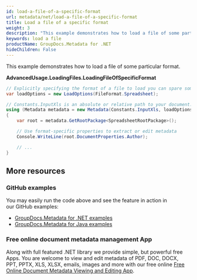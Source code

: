 ```yaml
---
id: load-a-file-of-a-specific-format
url: metadata/net/load-a-file-of-a-specific-format
title: Load a file of a specific format
weight: 3
description: "This example demonstrates how to load a file of some particular format."
keywords: load a file
productName: GroupDocs.Metadata for .NET
hideChildren: False
---
```

This example demonstrates how to load a file of some particular format.

**AdvancedUsage.LoadingFiles.LoadingFileOfSpecificFormat**

```csharp
// Explicitly specifying the format of a file to load you can spare some time on detecting the format
var loadOptions = new LoadOptions(FileFormat.Spreadsheet);

// Constants.InputXls is an absolute or relative path to your document. Ex: @"C:\Docs\source.xls"
using (Metadata metadata = new Metadata(Constants.InputXls, loadOptions))
{
	var root = metadata.GetRootPackage<SpreadsheetRootPackage>();

	// Use format-specific properties to extract or edit metadata
	Console.WriteLine(root.DocumentProperties.Author);

	// ...
}
```

## More resources
### GitHub examples
You may easily run the code above and see the feature in action in our GitHub examples:
*   [GroupDocs.Metadata for .NET examples](https://github.com/groupdocs-metadata/GroupDocs.Metadata-for-.NET)    
*   [GroupDocs.Metadata for Java examples](https://github.com/groupdocs-metadata/GroupDocs.Metadata-for-Java)    

### Free online document metadata management App
Along with full featured .NET library we provide simple, but powerful free Apps.
You are welcome to view and edit metadata of PDF, DOC, DOCX, PPT, PPTX, XLS, XLSX, emails, images and more with our free online [Free Online Document Metadata Viewing and Editing App](https://products.groupdocs.app/metadata).
